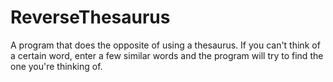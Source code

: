 ReverseThesaurus
================

A program that does the opposite of using a thesaurus. If you can't think of a certain word, enter a few similar words and the program will try to find the one you're thinking of.
